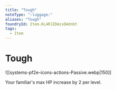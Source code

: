 ```yaml
---
title: "Tough"
noteType: ":luggage:"
aliases: "Tough"
foundryId: Item.KL4RJZDAzvDAdnbt
tags:
  - Item
---
```


# Tough
![[systems-pf2e-icons-actions-Passive.webp|150]]

Your familiar's max HP increase by 2 per level.
